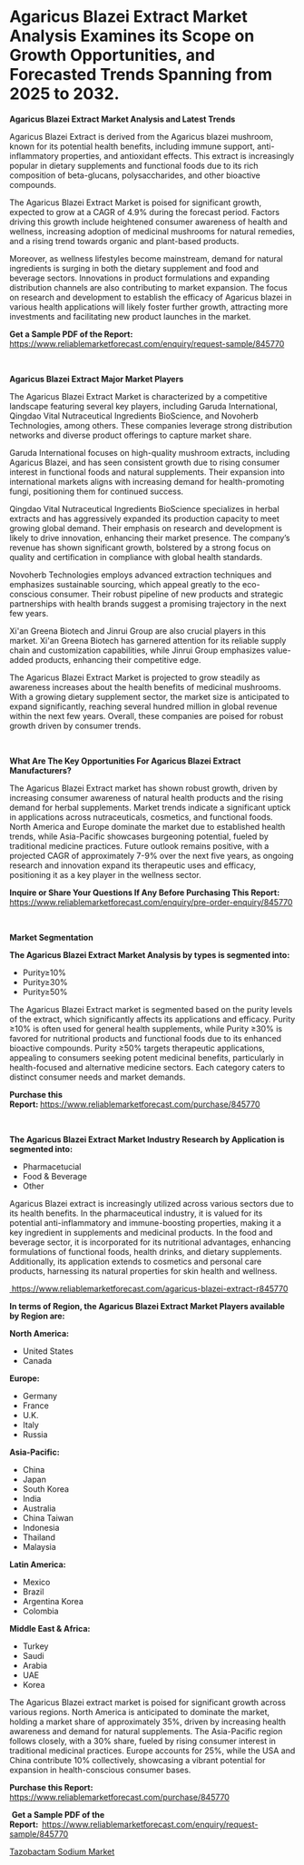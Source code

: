 <p><h1>Agaricus Blazei Extract Market Analysis Examines its Scope on Growth Opportunities, and Forecasted Trends Spanning from 2025 to 2032.</h1></p><p><strong>Agaricus Blazei Extract Market Analysis and Latest Trends</strong></p>
<p><p>Agaricus Blazei Extract is derived from the Agaricus blazei mushroom, known for its potential health benefits, including immune support, anti-inflammatory properties, and antioxidant effects. This extract is increasingly popular in dietary supplements and functional foods due to its rich composition of beta-glucans, polysaccharides, and other bioactive compounds.</p><p>The Agaricus Blazei Extract Market is poised for significant growth, expected to grow at a CAGR of 4.9% during the forecast period. Factors driving this growth include heightened consumer awareness of health and wellness, increasing adoption of medicinal mushrooms for natural remedies, and a rising trend towards organic and plant-based products. </p><p>Moreover, as wellness lifestyles become mainstream, demand for natural ingredients is surging in both the dietary supplement and food and beverage sectors. Innovations in product formulations and expanding distribution channels are also contributing to market expansion. The focus on research and development to establish the efficacy of Agaricus blazei in various health applications will likely foster further growth, attracting more investments and facilitating new product launches in the market.</p></p>
<p><strong>Get a Sample PDF of the Report:&nbsp;</strong> <a href="https://www.reliablemarketforecast.com/enquiry/request-sample/845770?utm_campaign=2316&utm_medium=2&utm_source=Github&utm_content=ia&utm_term=01042025&utm_id=agaricus-blazei-extract">https://www.reliablemarketforecast.com/enquiry/request-sample/845770</a></p>
<p>&nbsp;</p>
<p><strong>Agaricus Blazei Extract Major Market Players</strong></p>
<p><p>The Agaricus Blazei Extract Market is characterized by a competitive landscape featuring several key players, including Garuda International, Qingdao Vital Nutraceutical Ingredients BioScience, and Novoherb Technologies, among others. These companies leverage strong distribution networks and diverse product offerings to capture market share.</p><p>Garuda International focuses on high-quality mushroom extracts, including Agaricus Blazei, and has seen consistent growth due to rising consumer interest in functional foods and natural supplements. Their expansion into international markets aligns with increasing demand for health-promoting fungi, positioning them for continued success.</p><p>Qingdao Vital Nutraceutical Ingredients BioScience specializes in herbal extracts and has aggressively expanded its production capacity to meet growing global demand. Their emphasis on research and development is likely to drive innovation, enhancing their market presence. The company’s revenue has shown significant growth, bolstered by a strong focus on quality and certification in compliance with global health standards.</p><p>Novoherb Technologies employs advanced extraction techniques and emphasizes sustainable sourcing, which appeal greatly to the eco-conscious consumer. Their robust pipeline of new products and strategic partnerships with health brands suggest a promising trajectory in the next few years.</p><p>Xi'an Greena Biotech and Jinrui Group are also crucial players in this market. Xi'an Greena Biotech has garnered attention for its reliable supply chain and customization capabilities, while Jinrui Group emphasizes value-added products, enhancing their competitive edge.</p><p>The Agaricus Blazei Extract Market is projected to grow steadily as awareness increases about the health benefits of medicinal mushrooms. With a growing dietary supplement sector, the market size is anticipated to expand significantly, reaching several hundred million in global revenue within the next few years. Overall, these companies are poised for robust growth driven by consumer trends.</p></p>
<p>&nbsp;</p>
<p><strong>What Are The Key Opportunities For Agaricus Blazei Extract Manufacturers?</strong></p>
<p><p>The Agaricus Blazei Extract market has shown robust growth, driven by increasing consumer awareness of natural health products and the rising demand for herbal supplements. Market trends indicate a significant uptick in applications across nutraceuticals, cosmetics, and functional foods. North America and Europe dominate the market due to established health trends, while Asia-Pacific showcases burgeoning potential, fueled by traditional medicine practices. Future outlook remains positive, with a projected CAGR of approximately 7-9% over the next five years, as ongoing research and innovation expand its therapeutic uses and efficacy, positioning it as a key player in the wellness sector.</p></p>
<p><strong>Inquire or Share Your Questions If Any Before Purchasing This Report:</strong> <a href="https://www.reliablemarketforecast.com/enquiry/pre-order-enquiry/845770?utm_campaign=2316&utm_medium=2&utm_source=Github&utm_content=ia&utm_term=01042025&utm_id=agaricus-blazei-extract">https://www.reliablemarketforecast.com/enquiry/pre-order-enquiry/845770</a></p>
<p>&nbsp;</p>
<p><strong>Market Segmentation</strong></p>
<p><strong>The Agaricus Blazei Extract Market Analysis by types is segmented into:</strong></p>
<p><ul><li>Purity≥10%</li><li>Purity≥30%</li><li>Purity≥50%</li></ul></p>
<p><p>The Agaricus Blazei Extract market is segmented based on the purity levels of the extract, which significantly affects its applications and efficacy. Purity ≥10% is often used for general health supplements, while Purity ≥30% is favored for nutritional products and functional foods due to its enhanced bioactive compounds. Purity ≥50% targets therapeutic applications, appealing to consumers seeking potent medicinal benefits, particularly in health-focused and alternative medicine sectors. Each category caters to distinct consumer needs and market demands.</p></p>
<p><strong>Purchase this Report:&nbsp;</strong><a href="https://www.reliablemarketforecast.com/purchase/845770?utm_campaign=2316&utm_medium=2&utm_source=Github&utm_content=ia&utm_term=01042025&utm_id=agaricus-blazei-extract">https://www.reliablemarketforecast.com/purchase/845770</a></p>
<p>&nbsp;</p>
<p><strong>The Agaricus Blazei Extract Market Industry Research by Application is segmented into:</strong></p>
<p><ul><li>Pharmacetucial</li><li>Food & Beverage</li><li>Other</li></ul></p>
<p><p>Agaricus Blazei extract is increasingly utilized across various sectors due to its health benefits. In the pharmaceutical industry, it is valued for its potential anti-inflammatory and immune-boosting properties, making it a key ingredient in supplements and medicinal products. In the food and beverage sector, it is incorporated for its nutritional advantages, enhancing formulations of functional foods, health drinks, and dietary supplements. Additionally, its application extends to cosmetics and personal care products, harnessing its natural properties for skin health and wellness.</p></p>
<p><a href="https://www.reliablemarketforecast.com/agaricus-blazei-extract-r845770?utm_campaign=2316&utm_medium=2&utm_source=Github&utm_content=ia&utm_term=01042025&utm_id=agaricus-blazei-extract">&nbsp;https://www.reliablemarketforecast.com/agaricus-blazei-extract-r845770</a></p>
<p><strong>In terms of Region, the Agaricus Blazei Extract Market Players available by Region are:</strong></p>
<p>
    <p> <strong> North America: </strong>
        <ul>
            <li>United States</li>
            <li>Canada</li>
        </ul>
        </p> 
    <p> <strong> Europe: </strong>
        <ul>
            <li>Germany</li>
            <li>France</li>
            <li>U.K.</li>
            <li>Italy</li>
            <li>Russia</li>
        </ul>
        </p> 
    <p> <strong> Asia-Pacific: </strong>
        <ul>
            <li>China</li>
            <li>Japan</li>
            <li>South Korea</li>
            <li>India</li>
            <li>Australia</li>
            <li>China Taiwan</li>
            <li>Indonesia</li>
            <li>Thailand</li>
            <li>Malaysia</li>
        </ul>
        </p> 
    <p> <strong> Latin America: </strong>
        <ul>
            <li>Mexico</li>
            <li>Brazil</li>
            <li>Argentina Korea</li>
            <li>Colombia</li>
        </ul>
        </p> 
    <p> <strong> Middle East & Africa: </strong>
        <ul>
            <li>Turkey</li>
            <li>Saudi</li>
            <li>Arabia</li>
            <li>UAE</li>
            <li>Korea</li>
        </ul>
    </p>
    </p>
<p><p>The Agaricus Blazei extract market is poised for significant growth across various regions. North America is anticipated to dominate the market, holding a market share of approximately 35%, driven by increasing health awareness and demand for natural supplements. The Asia-Pacific region follows closely, with a 30% share, fueled by rising consumer interest in traditional medicinal practices. Europe accounts for 25%, while the USA and China contribute 10% collectively, showcasing a vibrant potential for expansion in health-conscious consumer bases.</p></p>
<p><strong>Purchase this Report: </strong><a href="https://www.reliablemarketforecast.com/purchase/845770?utm_campaign=2316&utm_medium=2&utm_source=Github&utm_content=ia&utm_term=01042025&utm_id=agaricus-blazei-extract">https://www.reliablemarketforecast.com/purchase/845770</a></p>
<p>&nbsp;<strong>Get a Sample PDF of the Report:&nbsp;&nbsp;</strong><a href="https://www.reliablemarketforecast.com/enquiry/request-sample/845770?utm_campaign=2316&utm_medium=2&utm_source=Github&utm_content=ia&utm_term=01042025&utm_id=agaricus-blazei-extract">https://www.reliablemarketforecast.com/enquiry/request-sample/845770</a></p>
<p><strong></strong></p>
<p><p><a href="https://github.com/sungbruington660/Market-Research-Report-List-1/blob/main/tazobactam-sodium-market.md?utm_campaign=2316&utm_medium=2&utm_source=Github&utm_content=ia&utm_term=01042025&utm_id=agaricus-blazei-extract">Tazobactam Sodium Market</a></p></p>